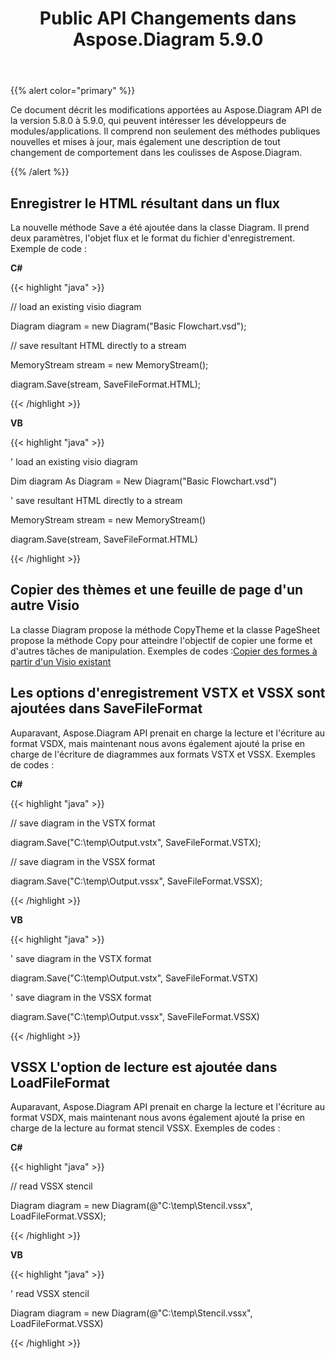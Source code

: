 ﻿---
title: Public API Changements dans Aspose.Diagram 5.9.0
type: docs
weight: 10
url: /fr/net/public-api-changes-in-aspose-diagram-5-9-0/
---
{{% alert color="primary" %}} 

Ce document décrit les modifications apportées au Aspose.Diagram API de la version 5.8.0 à 5.9.0, qui peuvent intéresser les développeurs de modules/applications. Il comprend non seulement des méthodes publiques nouvelles et mises à jour, mais également une description de tout changement de comportement dans les coulisses de Aspose.Diagram.

{{% /alert %}} 
## **Enregistrer le HTML résultant dans un flux**
La nouvelle méthode Save a été ajoutée dans la classe Diagram. Il prend deux paramètres, l'objet flux et le format du fichier d'enregistrement.
Exemple de code :

**C#**

{{< highlight "java" >}}

 // load an existing visio diagram

Diagram diagram = new Diagram("Basic Flowchart.vsd");

// save resultant HTML directly to a stream

MemoryStream stream = new MemoryStream();

diagram.Save(stream, SaveFileFormat.HTML);

{{< /highlight >}}

**VB**

{{< highlight "java" >}}

 ' load an existing visio diagram

Dim diagram As Diagram = New Diagram("Basic Flowchart.vsd")

' save resultant HTML directly to a stream

MemoryStream stream = new MemoryStream()

diagram.Save(stream, SaveFileFormat.HTML)

{{< /highlight >}}
## **Copier des thèmes et une feuille de page d'un autre Visio**
La classe Diagram propose la méthode CopyTheme et la classe PageSheet propose la méthode Copy pour atteindre l'objectif de copier une forme et d'autres tâches de manipulation.
 Exemples de codes :[Copier des formes à partir d'un Visio existant](/diagram/fr/net/add-retrieve-copy-and-read-visio-shape-data/)
## **Les options d'enregistrement VSTX et VSSX sont ajoutées dans SaveFileFormat**
Auparavant, Aspose.Diagram API prenait en charge la lecture et l'écriture au format VSDX, mais maintenant nous avons également ajouté la prise en charge de l'écriture de diagrammes aux formats VSTX et VSSX. Exemples de codes :

**C#**

{{< highlight "java" >}}

 // save diagram in the VSTX format

diagram.Save("C:\\temp\\Output.vstx", SaveFileFormat.VSTX);

// save diagram in the VSSX format

diagram.Save("C:\\temp\\Output.vssx", SaveFileFormat.VSSX);

{{< /highlight >}}

**VB**

{{< highlight "java" >}}

 ' save diagram in the VSTX format

diagram.Save("C:\\temp\\Output.vstx", SaveFileFormat.VSTX)

' save diagram in the VSSX format

diagram.Save("C:\\temp\\Output.vssx", SaveFileFormat.VSSX)

{{< /highlight >}}
## **VSSX L'option de lecture est ajoutée dans LoadFileFormat**
Auparavant, Aspose.Diagram API prenait en charge la lecture et l'écriture au format VSDX, mais maintenant nous avons également ajouté la prise en charge de la lecture au format stencil VSSX. Exemples de codes :

**C#**

{{< highlight "java" >}}

 // read VSSX stencil

Diagram diagram = new Diagram(@"C:\temp\Stencil.vssx", LoadFileFormat.VSSX);

{{< /highlight >}}

**VB**

{{< highlight "java" >}}

 ' read VSSX stencil

Diagram diagram = new Diagram(@"C:\temp\Stencil.vssx", LoadFileFormat.VSSX)

{{< /highlight >}}
